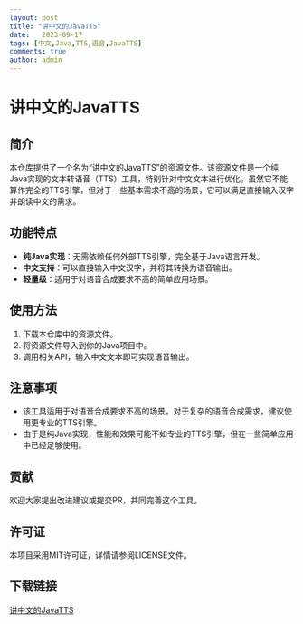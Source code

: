 ```yaml
---
layout: post
title: "讲中文的JavaTTS"
date:   2023-09-17
tags: [中文,Java,TTS,语音,JavaTTS]
comments: true
author: admin
---
```

# 讲中文的JavaTTS

## 简介

本仓库提供了一个名为“讲中文的JavaTTS”的资源文件。该资源文件是一个纯Java实现的文本转语音（TTS）工具，特别针对中文文本进行优化。虽然它不能算作完全的TTS引擎，但对于一些基本需求不高的场景，它可以满足直接输入汉字并朗读中文的需求。

## 功能特点

- **纯Java实现**：无需依赖任何外部TTS引擎，完全基于Java语言开发。
- **中文支持**：可以直接输入中文汉字，并将其转换为语音输出。
- **轻量级**：适用于对语音合成要求不高的简单应用场景。

## 使用方法

1. 下载本仓库中的资源文件。
2. 将资源文件导入到你的Java项目中。
3. 调用相关API，输入中文文本即可实现语音输出。

## 注意事项

- 该工具适用于对语音合成要求不高的场景，对于复杂的语音合成需求，建议使用更专业的TTS引擎。
- 由于是纯Java实现，性能和效果可能不如专业的TTS引擎，但在一些简单应用中已经足够使用。

## 贡献

欢迎大家提出改进建议或提交PR，共同完善这个工具。

## 许可证

本项目采用MIT许可证，详情请参阅LICENSE文件。

## 下载链接

[讲中文的JavaTTS](https://pan.quark.cn/s/a6c724ad426a)
